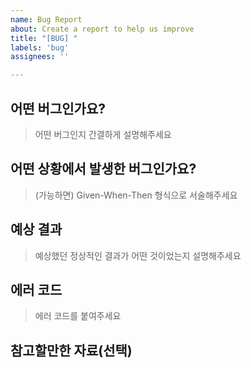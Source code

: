 ```yaml
---
name: Bug Report
about: Create a report to help us improve
title: "[BUG] "
labels: 'bug'
assignees: ''

---
```


## 어떤 버그인가요?

> 어떤 버그인지 간결하게 설명해주세요

## 어떤 상황에서 발생한 버그인가요?

> (가능하면) Given-When-Then 형식으로 서술해주세요

## 예상 결과

> 예상했던 정상적인 결과가 어떤 것이었는지 설명해주세요

## 에러 코드

> 에러 코드를 붙여주세요

## 참고할만한 자료(선택)
